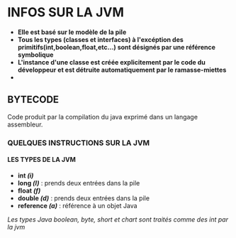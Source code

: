 # INFOS SUR LA JVM

-   **Elle est basé sur le modèle de la pile**
-   **Tous les types (classes et interfaces) à l'excéption des primitifs(int,boolean,float,etc...) sont désignés par une référence symbolique**
-   **L'instance d'une classe est créée explicitement par le code du développeur et est détruite automatiquement par le ramasse-miettes**
-   

## BYTECODE

Code produit par la compilation du java exprimé dans un langage assembleur.

### QUELQUES INSTRUCTIONS SUR LA JVM

#### LES TYPES DE LA JVM

-   **int _(i)_**
-   **long _(l)_** : prends deux entrées dans la pile
-   **float _(f)_**
-   **double _(d)_** : prends deux entrées dans la pile
-   **reference _(a)_** : référence à un objet Java

_Les types Java boolean, byte, short et chart sont traités comme des int par la jvm_

####
